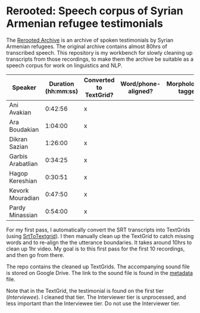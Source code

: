# Rerooted: Speech corpus of Syrian Armenian refugee testimonials
 
 The [Rerooted Archive](https://www.rerooted.org/) is an archive of spoken testimonials by Syrian Armenian refugees. The original archive contains almost 80hrs of transcribed speech. This repository is my workbench for slowly cleaning up transcripts from those recordings, to make them the archive be suitable as a speech corpus for work on linguistics and NLP. 

 | Speaker             | Duration (hh:mm:ss) | Converted to TextGrid? | Word/phone-aligned? | Morphologically tagged? | Translated? |
|---------------------|---------------------|------------------------|---------------------|-------------------------|-------------|
| Ani Avakian       | 0:42:56             | x                      |                     |                         |             |
| Ara Boudakian     | 1:04:00             | x                      |                     |                         |             |
| Dikran Sazian     | 1:26:00             | x                      |                     |                         |             |
| Garbis Arabatlian | 0:34:25             | x                      |                     |                         |             |
| Hagop Kereshian | 0:30:51             | x                      |                     |                         |             |
| Kevork Mouradian  | 0:47:50          | x                      |                     |                         |             |
| Pardy Minassian  | 0:54:00          | x                      |                     |                         |             |


For my first pass, I automatically convert the SRT transcripts into TextGrids (using [SrtToTextgrid](https://github.com/rctatman/SrtToTextgrid)). I then manually clean up the TextGrid to catch missing words and to re-align the the utterance boundaries. It takes around 10hrs to clean up 1hr video. My goal is to this first pass for the first 10 recordings, and then go from there.

The repo contains the cleaned up TextGrids. The accompanying sound file is stored on Google Drive. The link to the sound file is found in the [metadata](/metadata.tsv) file.

Note that in the TextGrid, the testimonial is found on the first tier (*Interviewee*). I cleaned that tier. The Interviewer tier is unprocessed, and less important than the Interviewee tier. Do not use the Interviewer tier.
